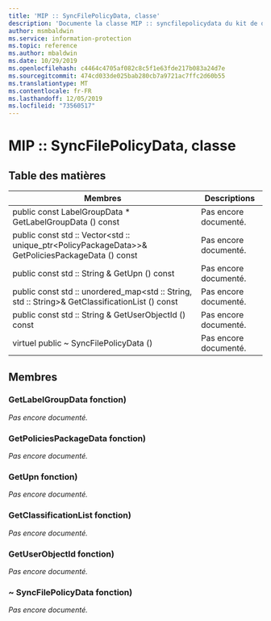 ```yaml
---
title: 'MIP :: SyncFilePolicyData, classe'
description: 'Documente la classe MIP :: syncfilepolicydata du kit de développement logiciel (SDK) Microsoft Information Protection (MIP).'
author: msmbaldwin
ms.service: information-protection
ms.topic: reference
ms.author: mbaldwin
ms.date: 10/29/2019
ms.openlocfilehash: c4464c4705af082c8c5f1e63fde217b083a24d7e
ms.sourcegitcommit: 474cd033de025bab280cb7a9721ac7ffc2d60b55
ms.translationtype: MT
ms.contentlocale: fr-FR
ms.lasthandoff: 12/05/2019
ms.locfileid: "73560517"
---
```

# <a name="class-mipsyncfilepolicydata"></a>MIP :: SyncFilePolicyData, classe 
  
## <a name="summary"></a>Table des matières
 Membres                        | Descriptions                                
--------------------------------|---------------------------------------------
public const LabelGroupData * GetLabelGroupData () const  | Pas encore documenté.
public const std :: Vector\<std :: unique_ptr\<PolicyPackageData\>\>& GetPoliciesPackageData () const  | Pas encore documenté.
public const std :: String & GetUpn () const  | Pas encore documenté.
public const std :: unordered_map\<std :: String, std :: String\>& GetClassificationList () const  | Pas encore documenté.
public const std :: String & GetUserObjectId () const  | Pas encore documenté.
virtuel public ~ SyncFilePolicyData ()  | Pas encore documenté.
  
## <a name="members"></a>Membres
  
### <a name="getlabelgroupdata-function"></a>GetLabelGroupData fonction)
_Pas encore documenté._

  
### <a name="getpoliciespackagedata-function"></a>GetPoliciesPackageData fonction)
_Pas encore documenté._

  
### <a name="getupn-function"></a>GetUpn fonction)
_Pas encore documenté._

  
### <a name="getclassificationlist-function"></a>GetClassificationList fonction)
_Pas encore documenté._

  
### <a name="getuserobjectid-function"></a>GetUserObjectId fonction)
_Pas encore documenté._

  
### <a name="syncfilepolicydata-function"></a>~ SyncFilePolicyData fonction)
_Pas encore documenté._
